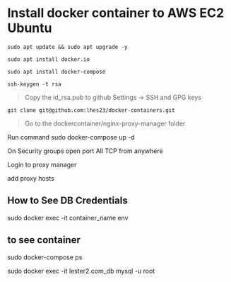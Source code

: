 # Install docker container to AWS EC2 Ubuntu
`sudo apt update && sudo apt upgrade -y`

`sudo apt install docker.io`

`sudo apt install docker-compose`

`ssh-keygen -t rsa`

> Copy the id_rsa.pub to github Settings -> SSH and GPG keys

`git clone git@github.com:lhes23/docker-containers.git`

> Go to the dockercontainer/nginx-proxy-manager folder

Run command
sudo docker-compose up -d

On Security groups open port All TCP from anywhere

Login to proxy manager

add proxy hosts



## How to See DB Credentials
sudo docker exec -it container_name env

## to see container
sudo docker-compose ps

sudo docker exec -it lester2.com_db mysql -u root
